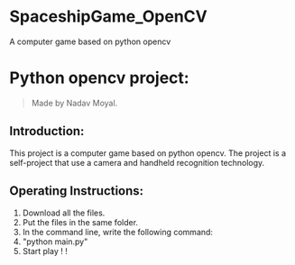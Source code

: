 # SpaceshipGame_OpenCV
A computer game based on python opencv
# Python opencv project:
>Made by Nadav Moyal.  

## Introduction:
This project is a computer game based on python opencv.
The project is a self-project that use a camera and handheld recognition technology.

## Operating Instructions:
1. Download all the files.
2. Put the files in the same folder.
3. In the command line, write the following command:
4. "python main.py"
5. Start play  ! !

